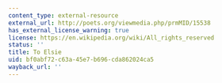 ```yaml
---
content_type: external-resource
external_url: http://poets.org/viewmedia.php/prmMID/15538
has_external_license_warning: true
license: https://en.wikipedia.org/wiki/All_rights_reserved
status: ''
title: To Elsie
uid: bf0abf72-c63a-45e7-b696-cda862024ca5
wayback_url: ''
---
```

